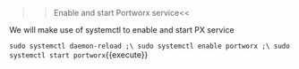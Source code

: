 >>Enable and start Portworx service<<

We will make use of systemctl to enable and start PX service

`sudo systemctl daemon-reload ;\
sudo systemctl enable portworx ;\
sudo systemctl start portworx`{{execute}}
